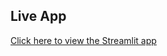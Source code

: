 ## Live App
[Click here to view the Streamlit app](https://mbsimulator-nmnf6eptwgkvcqg2qkikvn.streamlit.app/)